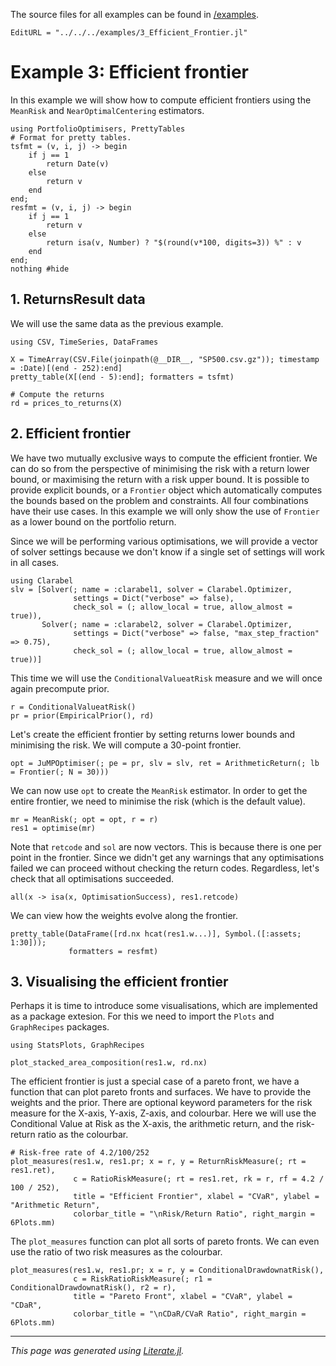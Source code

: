 The source files for all examples can be found in [/examples](https://github.com/dcelisgarza/PortfolioOptimiser.jl/tree/main/examples/).
```@meta
EditURL = "../../../examples/3_Efficient_Frontier.jl"
```

# Example 3: Efficient frontier

In this example we will show how to compute efficient frontiers using the `MeanRisk` and `NearOptimalCentering` estimators.

````@example 3_Efficient_Frontier
using PortfolioOptimisers, PrettyTables
# Format for pretty tables.
tsfmt = (v, i, j) -> begin
    if j == 1
        return Date(v)
    else
        return v
    end
end;
resfmt = (v, i, j) -> begin
    if j == 1
        return v
    else
        return isa(v, Number) ? "$(round(v*100, digits=3)) %" : v
    end
end;
nothing #hide
````

## 1. ReturnsResult data

We will use the same data as the previous example.

````@example 3_Efficient_Frontier
using CSV, TimeSeries, DataFrames

X = TimeArray(CSV.File(joinpath(@__DIR__, "SP500.csv.gz")); timestamp = :Date)[(end - 252):end]
pretty_table(X[(end - 5):end]; formatters = tsfmt)

# Compute the returns
rd = prices_to_returns(X)
````

## 2. Efficient frontier

We have two mutually exclusive ways to compute the efficient frontier. We can do so from the perspective of minimising the risk with a return lower bound, or maximising the return with a risk upper bound. It is possible to provide explicit bounds, or a `Frontier` object which automatically computes the bounds based on the problem and constraints. All four combinations have their use cases. In this example we will only show the use of `Frontier` as a lower bound on the portfolio return.

Since we will be performing various optimisations, we will provide a vector of solver settings because we don't know if a single set of settings will work in all cases.

````@example 3_Efficient_Frontier
using Clarabel
slv = [Solver(; name = :clarabel1, solver = Clarabel.Optimizer,
              settings = Dict("verbose" => false),
              check_sol = (; allow_local = true, allow_almost = true)),
       Solver(; name = :clarabel2, solver = Clarabel.Optimizer,
              settings = Dict("verbose" => false, "max_step_fraction" => 0.75),
              check_sol = (; allow_local = true, allow_almost = true))]
````

This time we will use the `ConditionalValueatRisk` measure and we will once again precompute prior.

````@example 3_Efficient_Frontier
r = ConditionalValueatRisk()
pr = prior(EmpiricalPrior(), rd)
````

Let's create the efficient frontier by setting returns lower bounds and minimising the risk. We will compute a 30-point frontier.

````@example 3_Efficient_Frontier
opt = JuMPOptimiser(; pe = pr, slv = slv, ret = ArithmeticReturn(; lb = Frontier(; N = 30)))
````

We can now use `opt` to create the `MeanRisk` estimator. In order to get the entire frontier, we need to minimise the risk (which is the default value).

````@example 3_Efficient_Frontier
mr = MeanRisk(; opt = opt, r = r)
res1 = optimise(mr)
````

Note that `retcode` and `sol` are now vectors. This is because there is one per point in the frontier. Since we didn't get any warnings that any optimisations failed we can proceed without checking the return codes. Regardless, let's check that all optimisations succeeded.

````@example 3_Efficient_Frontier
all(x -> isa(x, OptimisationSuccess), res1.retcode)
````

We can view how the weights evolve along the frontier.

````@example 3_Efficient_Frontier
pretty_table(DataFrame([rd.nx hcat(res1.w...)], Symbol.([:assets; 1:30]));
             formatters = resfmt)
````

## 3. Visualising the efficient frontier

Perhaps it is time to introduce some visualisations, which are implemented as a package extesion. For this we need to import the `Plots` and `GraphRecipes` packages.

````@example 3_Efficient_Frontier
using StatsPlots, GraphRecipes

plot_stacked_area_composition(res1.w, rd.nx)
````

The efficient frontier is just a special case of a pareto front, we have a function that can plot pareto fronts and surfaces. We have to provide the weights and the prior. There are optional keyword parameters for the risk measure for the X-axis, Y-axis, Z-axis, and colourbar. Here we will use the Conditional Value at Risk as the X-axis, the arithmetic return, and the risk-return ratio as the colourbar.

````@example 3_Efficient_Frontier
# Risk-free rate of 4.2/100/252
plot_measures(res1.w, res1.pr; x = r, y = ReturnRiskMeasure(; rt = res1.ret),
              c = RatioRiskMeasure(; rt = res1.ret, rk = r, rf = 4.2 / 100 / 252),
              title = "Efficient Frontier", xlabel = "CVaR", ylabel = "Arithmetic Return",
              colorbar_title = "\nRisk/Return Ratio", right_margin = 6Plots.mm)
````

The `plot_measures` function can plot all sorts of pareto fronts. We can even use the ratio of two risk measures as the colourbar.

````@example 3_Efficient_Frontier
plot_measures(res1.w, res1.pr; x = r, y = ConditionalDrawdownatRisk(),
              c = RiskRatioRiskMeasure(; r1 = ConditionalDrawdownatRisk(), r2 = r),
              title = "Pareto Front", xlabel = "CVaR", ylabel = "CDaR",
              colorbar_title = "\nCDaR/CVaR Ratio", right_margin = 6Plots.mm)
````

---

*This page was generated using [Literate.jl](https://github.com/fredrikekre/Literate.jl).*

